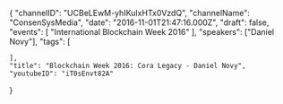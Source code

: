 {
    "channelID": "UCBeLEwM-yhIKuIxHTx0VzdQ",
    "channelName": "ConsenSysMedia",
    "date": "2016-11-01T21:47:16.000Z",
    "draft": false,
    "events": [
        "International Blockchain Week 2016"
    ],
    "speakers": ["Daniel Novy"],
    "tags": [

    ],
    "title": "Blockchain Week 2016: Cora Legacy - Daniel Novy",
    "youtubeID": "iT0sEnvt82A"
}
